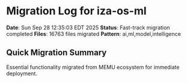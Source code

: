 # Migration Log for iza-os-ml

**Date**: Sun Sep 28 12:35:03 EDT 2025
**Status**: Fast-track migration completed
**Files**:    16763 files migrated
**Pattern**: ai,ml,model,intelligence

## Quick Migration Summary
Essential functionality migrated from MEMU ecosystem for immediate deployment.
